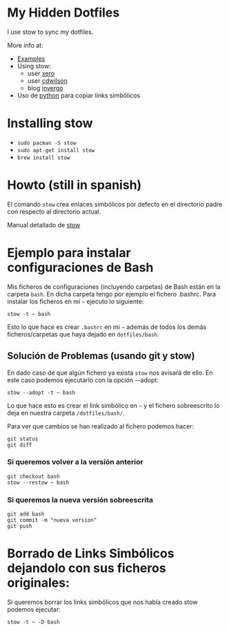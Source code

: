 # My Hidden Dotfiles

I use stow to sync my dotfiles.

More info at:
 - [Examples](https://dotfiles.github.io/)
 - Using stow:
    - user [xero](http://code.xero.nu/dotfiles)
    - user [cdwilson](https://github.com/cdwilson/home)
    - blog  [invergo](http://brandon.invergo.net/news/2012-05-26-using-gnu-stow-to-manage-your-dotfiles.html)
 - Uso de [python](https://github.com/sapegin/dotfiles/blob/master/sync.py) para copiar links simbólicos 
 
# Installing stow

- `sudo pacman -S stow`
- `sudo apt-get install stow`
- `brew install stow`

# Howto (still in spanish)

El comando `stow` crea enlaces simbólicos por defecto en el directorio padre con respecto al directorio actual.

Manual detallado de [stow](https://www.gnu.org/software/stow/manual/stow.html#Introduction)

# Ejemplo para instalar configuraciones de Bash 

Mis ficheros de configuraciones (incluyendo carpetas) de Bash están en la carpeta `bash`.
En dicha carpeta tengo por ejemplo el fichero .bashrc.
Para instalar los ficheros en mi `~` ejecuto lo siguiente:

`stow -t ~ bash`

Esto lo que hace es crear `.bashrc` en mi `~` además de todos los demás ficheros/carpetas que haya dejado en `dotfiles/bash`.

## Solución de Problemas (usando git y stow)

En dado caso de que algún fichero ya exista `stow` nos avisará de ello. 
En este caso podemos ejecutarlo con la opción --adopt:

`stow --adopt -t ~ bash`

Lo que hace esto es crear el link simbólico en `~` y el fichero sobreescrito lo deja en nuestra carpeta `/dotfiles/bash/`.

Para ver que cambios se han realizado al fichero podemos hacer:

```
git status
git diff
```

### Si queremos volver a la versión anterior

```
git checkout bash
stow --restow ~ bash
```

### Si queremos la nueva versión sobreescrita

```
git add bash
git commit -m "nueva version"
git push
```

# Borrado de Links Simbólicos dejandolo con sus ficheros originales:

Si queremos borrar los links simbólicos que nos había creado stow podemos ejecutar:

`stow -t ~ -D bash`
